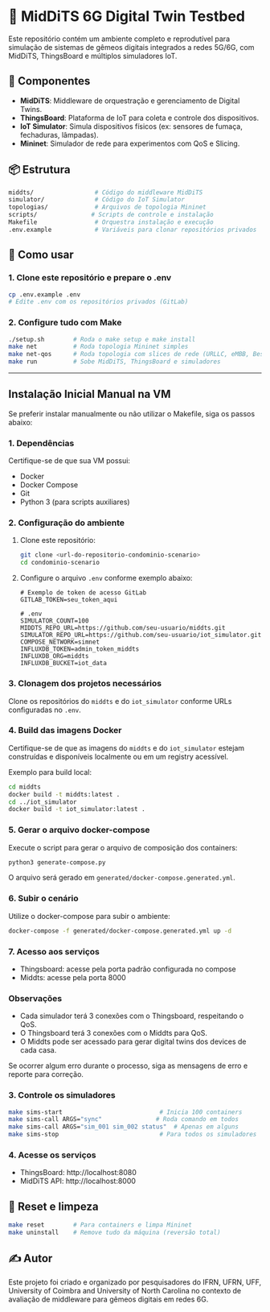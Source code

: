 # 🧪 MidDiTS 6G Digital Twin Testbed

Este repositório contém um ambiente completo e reprodutível para simulação de sistemas de gêmeos digitais integrados a redes 5G/6G, com MidDiTS, ThingsBoard e múltiplos simuladores IoT.

## 🧩 Componentes

- **MidDiTS**: Middleware de orquestração e gerenciamento de Digital Twins.
- **ThingsBoard**: Plataforma de IoT para coleta e controle dos dispositivos.
- **IoT Simulator**: Simula dispositivos físicos (ex: sensores de fumaça, fechaduras, lâmpadas).
- **Mininet**: Simulador de rede para experimentos com QoS e Slicing.

## 📦 Estrutura

```bash
middts/                 # Código do middleware MidDiTS
simulator/              # Código do IoT Simulator
topologias/             # Arquivos de topologia Mininet
scripts/               # Scripts de controle e instalação
Makefile                # Orquestra instalação e execução
.env.example            # Variáveis para clonar repositórios privados
```

## 🚀 Como usar

### 1. Clone este repositório e prepare o .env

```bash
cp .env.example .env
# Edite .env com os repositórios privados (GitLab)
```

### 2. Configure tudo com Make

```bash
./setup.sh        # Roda o make setup e make install
make net          # Roda topologia Mininet simples
make net-qos      # Roda topologia com slices de rede (URLLC, eMBB, Best Effort)
make run          # Sobe MidDiTS, ThingsBoard e simuladores
```

---

## Instalação Inicial Manual na VM

Se preferir instalar manualmente ou não utilizar o Makefile, siga os passos abaixo:

### 1. Dependências

Certifique-se de que sua VM possui:
- Docker
- Docker Compose
- Git
- Python 3 (para scripts auxiliares)

### 2. Configuração do ambiente

1. Clone este repositório:
   ```bash
   git clone <url-do-repositorio-condominio-scenario>
   cd condominio-scenario
   ```

2. Configure o arquivo `.env` conforme exemplo abaixo:
   ```env
   # Exemplo de token de acesso GitLab
   GITLAB_TOKEN=seu_token_aqui

   # .env
   SIMULATOR_COUNT=100
   MIDDTS_REPO_URL=https://github.com/seu-usuario/middts.git
   SIMULATOR_REPO_URL=https://github.com/seu-usuario/iot_simulator.git
   COMPOSE_NETWORK=simnet
   INFLUXDB_TOKEN=admin_token_middts
   INFLUXDB_ORG=middts
   INFLUXDB_BUCKET=iot_data
   ```

### 3. Clonagem dos projetos necessários

Clone os repositórios do `middts` e do `iot_simulator` conforme URLs configuradas no `.env`.

### 4. Build das imagens Docker

Certifique-se de que as imagens do `middts` e do `iot_simulator` estejam construídas e disponíveis localmente ou em um registry acessível.

Exemplo para build local:
```bash
cd middts
docker build -t middts:latest .
cd ../iot_simulator
docker build -t iot_simulator:latest .
```

### 5. Gerar o arquivo docker-compose

Execute o script para gerar o arquivo de composição dos containers:
```bash
python3 generate-compose.py
```
O arquivo será gerado em `generated/docker-compose.generated.yml`.

### 6. Subir o cenário

Utilize o docker-compose para subir o ambiente:
```bash
docker-compose -f generated/docker-compose.generated.yml up -d
```

### 7. Acesso aos serviços

- Thingsboard: acesse pela porta padrão configurada no compose
- Middts: acesse pela porta 8000

### Observações

- Cada simulador terá 3 conexões com o Thingsboard, respeitando o QoS.
- O Thingsboard terá 3 conexões com o Middts para QoS.
- O Middts pode ser acessado para gerar digital twins dos devices de cada casa.

Se ocorrer algum erro durante o processo, siga as mensagens de erro e reporte para correção.

### 3. Controle os simuladores

```bash
make sims-start                           # Inicia 100 containers
make sims-call ARGS="sync"               # Roda comando em todos
make sims-call ARGS="sim_001 sim_002 status"  # Apenas em alguns
make sims-stop                            # Para todos os simuladores
```

### 4. Acesse os serviços

- ThingsBoard: http://localhost:8080  
- MidDiTS API: http://localhost:8000  

## 🧹 Reset e limpeza

```bash
make reset        # Para containers e limpa Mininet
make uninstall    # Remove tudo da máquina (reversão total)
```

## ✍️ Autor

Este projeto foi criado e organizado por pesquisadores do IFRN, UFRN, UFF, University of Coimbra and University of North Carolina  no contexto de avaliação de middleware para gêmeos digitais em redes 6G.
